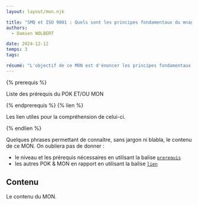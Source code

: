 ```yaml
---
layout: layout/mon.njk

title: "SMQ et ISO 9001 : Quels sont les principes fondamentaux du mnagement de la qualité et de la gestion documentaire ?"
authors:
  - Damien WOLBERT

date: 2024-12-12
temps: 3
tags:

résumé: "L'objectif de ce MON est d'énoncer les principes fondamentaux de la qualité au sein des entreprises. Cette étude se fera par le prisme de la norme ISO 9001 attestant du niveau du SMQ (système de management de la qualité) d'une entreprise. On abordera également les enjeux de la gestion documentaire et quelques bonnes pratiques à mettre en place."
---
```


{% prerequis %}

Liste des prérequis du POK ET/OU MON

{% endprerequis %}
{% lien %}

Les lien utiles pour la compréhension de celui-ci.

{% endlien %}

Quelques phrases permettant de connaître, sans jargon ni blabla, le contenu de ce MON. On oubliera pas de donner :

- le niveau et les prérequis nécessaires en utilisant la balise [`prerequis`](/contribuer/shortcodes/#prerequis)
- les autres POK & MON en rapport en utilisant la balise [`lien`](/contribuer/shortcodes/#lien)

## Contenu

Le contenu du MON.
